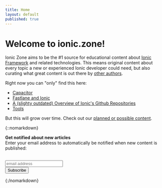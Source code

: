 ```yaml
---
title: Home
layout: default
published: true
---
```


# Welcome to ionic.zone!

Ionic Zone aims to be the #1 source for educational content about [Ionic Framework](http://ionicframework.com/) and related technologies. This means original content about every topic a new or experienced Ionic developer could need, but also curating what great content is out there by [other authors](_articles/community.md).

Right now you can "only" find this here:

* [Capacitor](_articles/capacitor.md)
* [Fastlane and Ionic](_articles/fastlane.md)
* [A (slighty outdated) Overview of Ionic's Github Repositories](_articles/understand/ionic-github-repositories.md)
* [Tools](_articles/tools.md)

But this will grow over time. Check out our [planned or possible content](content.md).

{::nomarkdown}
<div id="update-box">

  <strong>Get notified about new articles</strong><br>
  Enter your email address to automatically be notified when new content is published:<br>
  <br>

<!-- Begin MailChimp Signup Form -->
<link href="//cdn-images.mailchimp.com/embedcode/horizontal-slim-10_7.css" rel="stylesheet" type="text/css">
<style type="text/css">
	#mc_embed_signup{ clear:left; font:14px Helvetica,Arial,sans-serif; width:100%;}
	/* Add your own MailChimp form style overrides in your site stylesheet or in this style block.
	   We recommend moving this block and the preceding CSS link to the HEAD of your HTML file. */
</style>
<div id="mc_embed_signup">
    <form action="//zone.us16.list-manage.com/subscribe/post?u=343ee35d12246a68f6310af0c&amp;id=f4f6a3f507" method="post" id="mc-embedded-subscribe-form" name="mc-embedded-subscribe-form" class="validate" target="_blank" novalidate>
        <div id="mc_embed_signup_scroll">
            <input type="email" value="" name="EMAIL" class="email" id="mce-EMAIL" placeholder="email address" required>
            <!-- real people should not fill this in and expect good things - do not remove this or risk form bot signups-->
            <div style="position: absolute; left: -5000px;" aria-hidden="true"><input type="text" name="b_343ee35d12246a68f6310af0c_f4f6a3f507" tabindex="-1" value=""></div>
            <div class="clear"><input type="submit" value="Subscribe" name="subscribe" id="mc-embedded-subscribe" class="button"></div>
        </div>
    </form>
</div>
<!--End mc_embed_signup-->

</div>
{:/nomarkdown}
